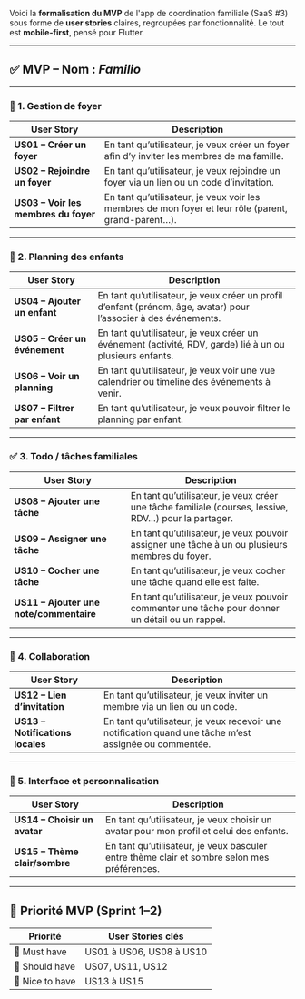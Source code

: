 Voici la **formalisation du MVP** de l'app de coordination familiale (SaaS #3) sous forme de **user stories** claires, regroupées par fonctionnalité. Le tout est **mobile-first**, pensé pour Flutter.

---

## ✅ MVP – Nom : *Familio*

---

### 📁 1. Gestion de foyer

| User Story                           | Description                                                                                         |
| ------------------------------------ | --------------------------------------------------------------------------------------------------- |
| **US01 – Créer un foyer**            | En tant qu’utilisateur, je veux créer un foyer afin d’y inviter les membres de ma famille.          |
| **US02 – Rejoindre un foyer**        | En tant qu’utilisateur, je veux rejoindre un foyer via un lien ou un code d’invitation.             |
| **US03 – Voir les membres du foyer** | En tant qu’utilisateur, je veux voir les membres de mon foyer et leur rôle (parent, grand-parent…). |

---

### 📅 2. Planning des enfants

| User Story                    | Description                                                                                                      |
| ----------------------------- | ---------------------------------------------------------------------------------------------------------------- |
| **US04 – Ajouter un enfant**  | En tant qu’utilisateur, je veux créer un profil d’enfant (prénom, âge, avatar) pour l’associer à des événements. |
| **US05 – Créer un événement** | En tant qu’utilisateur, je veux créer un événement (activité, RDV, garde) lié à un ou plusieurs enfants.         |
| **US06 – Voir un planning**   | En tant qu’utilisateur, je veux voir une vue calendrier ou timeline des événements à venir.                      |
| **US07 – Filtrer par enfant** | En tant qu’utilisateur, je veux pouvoir filtrer le planning par enfant.                                          |

---

### ✅ 3. Todo / tâches familiales

| User Story                              | Description                                                                                          |
| --------------------------------------- | ---------------------------------------------------------------------------------------------------- |
| **US08 – Ajouter une tâche**            | En tant qu’utilisateur, je veux créer une tâche familiale (courses, lessive, RDV…) pour la partager. |
| **US09 – Assigner une tâche**           | En tant qu’utilisateur, je veux pouvoir assigner une tâche à un ou plusieurs membres du foyer.       |
| **US10 – Cocher une tâche**             | En tant qu’utilisateur, je veux cocher une tâche quand elle est faite.                               |
| **US11 – Ajouter une note/commentaire** | En tant qu’utilisateur, je veux pouvoir commenter une tâche pour donner un détail ou un rappel.      |

---

### 🔗 4. Collaboration

| User Story                       | Description                                                                                            |
| -------------------------------- | ------------------------------------------------------------------------------------------------------ |
| **US12 – Lien d’invitation**     | En tant qu’utilisateur, je veux inviter un membre via un lien ou un code.                              |
| **US13 – Notifications locales** | En tant qu’utilisateur, je veux recevoir une notification quand une tâche m’est assignée ou commentée. |

---

### 📱 5. Interface et personnalisation

| User Story                    | Description                                                                                 |
| ----------------------------- | ------------------------------------------------------------------------------------------- |
| **US14 – Choisir un avatar**  | En tant qu’utilisateur, je veux choisir un avatar pour mon profil et celui des enfants.     |
| **US15 – Thème clair/sombre** | En tant qu’utilisateur, je veux basculer entre thème clair et sombre selon mes préférences. |

---

## 🚀 Priorité MVP (Sprint 1–2)

| Priorité        | User Stories clés        |
| --------------- | ------------------------ |
| 🥇 Must have    | US01 à US06, US08 à US10 |
| 🥈 Should have  | US07, US11, US12         |
| 🥉 Nice to have | US13 à US15              |
